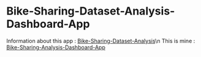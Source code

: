 # Bike-Sharing-Dataset-Analysis-Dashboard-App

Information about this app : [Bike-Sharing-Dataset-Analysis](https://github.com/rajainal/Bike-Sharing-Dataset-Analysis)\n
This is mine : [Bike-Sharing-Analysis-Dashboard-App](https://bike-sharing-analysis-dashboard-app.streamlit.app/)

